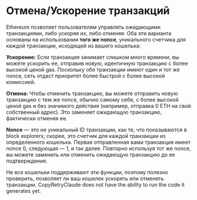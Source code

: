 # Отмена/Ускорение транзакций

Ethereum позволяет пользователям управлять ожидающими транзакциями, либо ускоряя их, либо отменяя. Оба эти варианта основаны на использовании **того же nonce**, уникального счетчика для каждой транзакции, исходящей из вашего кошелька:

**Ускорение:** Если транзакция занимает слишком много времени, вы можете ускорить ее, отправив новую, идентичную транзакцию с более высокой ценой gas. Поскольку обе транзакции имеют один и тот же nonce, сеть отдаст приоритет более быстрой с более высокой комиссией.

**Отмена:** Чтобы отменить транзакцию, вы можете отправить новую транзакцию с тем же nonce, обычно самому себе, с более высокой ценой gas и без значимого действия (например, отправка 0 ETH на свой собственный адрес). Это заменяет ожидающую транзакцию, фактически отменяя ее.

**Nonce** — это не уникальный ID транзакции, как те, что показываются в block explorers; скорее, это счетчик для каждой транзакции из определенного кошелька. Первая отправленная вами транзакция имеет nonce 0, следующая — 1, и так далее. Повторно используя тот же nonce, вы можете заменить или отменить ожидающую транзакцию до ее подтверждения.

Не все кошельки поддерживают эти функции, поэтому полезно проверить, позволяет ли ваш кошелек ускорять или отменять транзакции. CopyRetryClaude does not have the ability to run the code it generates yet.